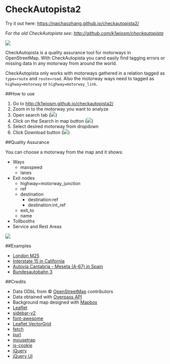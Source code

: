 # CheckAutopista2

Try it out here: https://naichaozhang.github.io/checkautopista2/

_For the old CheckAutopista see: http://github.com/k1wiosm/checkautopista_

![](https://raw.githubusercontent.com/k1wiosm/checkautopista2/master/img/example.png)

CheckAutopista is a quality assurance tool for motorways in OpenStreetMap. With CheckAutopista you cand easily find tagging errors or missing data in any motorway from around the world. 

CheckAutopista only works with motorways gathered in a relation tagged as ```type=route``` and ```route=road```. Also the motorway ways need to tagged as ```highway=motorway``` or ```highway=motorway_link```.

##How to use

1. Go to http://k1wiosm.github.io/checkautopista2/
2. Zoom in to the motorway you want to analyze
3. Open search tab (![](https://raw.githubusercontent.com/k1wiosm/checkautopista2/master/img/search_tab.png))
4. Click on the Search in map button (![](https://raw.githubusercontent.com/k1wiosm/checkautopista2/master/img/search_in_map.png))
5. Select desired motorway from dropdown
6. Click Download button (![](https://raw.githubusercontent.com/k1wiosm/checkautopista2/master/img/download.png))

##Quality Assurance

You can choose a motorway from the map and it shows:

* Ways
  * maxspeed
  * lanes
* Exit nodes
  * highway=motorway_junction 
  * ref
  * destination
    * destination:ref
    * destination:int_ref
  * exit_to
  * name
* Tollbooths
* Service and Rest Areas

![](https://raw.githubusercontent.com/k1wiosm/checkautopista2/master/img/example1.png)

##Examples

* [London M25](http://k1wiosm.github.io/checkautopista2/?id=106164&lat=51.5049&lon=-0.3948&z=10)
* [Interstate 15 in California](http://k1wiosm.github.io/checkautopista2/?id=2211488&lat=34.1868&lon=-117.8146&z=8)
* [Autovía Cantabria - Meseta (A-67) in Spain](http://k1wiosm.github.io/checkautopista2/?id=4071813&lat=42.8629&lon=-4.4206&z=9)
* [Bundesautobahn 3](http://k1wiosm.github.io/checkautopista2/?id=2925465&lat=50.1875&lon=7.5641&z=7)

##Credits

* Data ODbL from © [OpenStreetMap](http://www.openstreetmap.org/) contributors
* Data obtained with [Overpass API](http://wiki.openstreetmap.org/wiki/Overpass_API)
* Background map designed with [Mapbox](http://www.mapbox.com/)
* [Leaflet](http://leafletjs.com/)
* [sidebar-v2](http://github.com/turbo87/sidebar-v2/)
* [font-awesome](http://fortawesome.github.io/Font-Awesome/)
* [Leaflet.VectorGrid](http://github.com/IvanSanchez/Leaflet.VectorGrid)
* [fetch](https://github.com/github/fetch)
* [purl](http://github.com/allmarkedup/jQuery-URL-Parser)
* [mousetrap](https://github.com/ccampbell/mousetrap)
* [js-cookie](https://github.com/js-cookie/js-cookie)
* [jQuery](http://jquery.com)
* [jQuery UI](http://jqueryui.com/)
